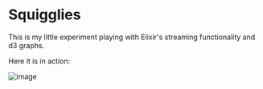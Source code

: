 # Squigglies

This is my little experiment playing with Elixir's streaming functionality and d3 graphs.

Here it is in action:

![image](http://i43.tinypic.com/2hpt9xc.png)